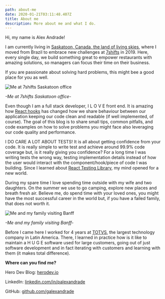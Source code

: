 ```yaml
---
path: about-me
date: 2020-01-21T03:11:48.407Z
title: About me
description: More about me and what I do.
---
```

Hi, my name is Alex Andrade!

I am currently living in [Saskatoon, Canada, the land of living skies](https://www.instagram.com/visitsaskatoon/), where I moved from Brazil to embrace new challenges at [7shifts](https://www.7shifts.com/) in 2019. Here, every single day, we build something great to empower restaurants with amazing solutions, so managers can focus their time on their business. 

If you are passionate about solving hard problems, this might bee a good place for you as well.

![Me at 7shifts Saskatoon office](/assets/7shifts-office.jpg "Me at 7shifts Saskatoon office")

_\-Me at 7shifts Saskatoon office-_

Even though I am a full stack developer, I  L O V E  front end. It is amazing how [React hooks](https://reactjs.org/docs/hooks-intro.html) has changed how we share behaviour between our application keeping our code clean and readable (if well implemented, of course). The goal of this blog is to share small tips, common pitfalls, and code examples on how to solve problems you might face also leveraging our code quality and performance.

I DO CARE A LOT ABOUT TESTS! It is all about getting confidence from your code. It is really simple to write test and achieve around 99.9% code coverage but, is it really giving you confidence? For a long time I was writing tests the wrong way, testing implementation details instead of how the user would interact with the component/hook/piece of code I was building. Since I learned about [React Testing Library](https://testing-library.com/docs/react-testing-library/intro), my mind opened for a new world.

During my spare time I love spending time outside with my wife and two daughters. On the summer we use to go camping, explore new places and breath fresh air. Believe me, do spend time with your loved ones, you might have the most successful career in the world but, if you have a failed family, that does not worth it.

![Me and my family visiting Banff](/assets/family.jpg "Me and my family visiting Banff")

_\-Me and my family visiting Banff-_

Before I came here I worked for 4 years at [TOTVS](https://en.totvs.com/), the largest technology company in Latin America. There, I learned in practice how is it like to maintain a H U G E software used for large customers, going out of just software development and in fact iterating with customers and learning with them (it makes total difference).

**Where can you find me?**

Hero Dev Blog: [herodev.io](https://www.herodev.io/)

LinkedIn: [linkedin.com/in/palexandrade](https://www.linkedin.com/in/palexandrade/)

GitHub: [github.com/galexandrade](https://github.com/galexandrade)
